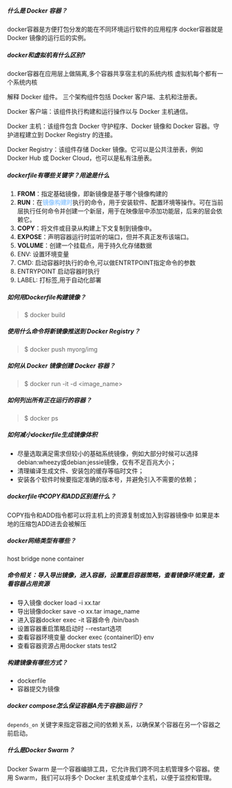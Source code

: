 
##### 什么是 Docker 容器？

docker容器是方便打包分发的能在不同环境运行软件的应用程序
docker容器就是 Docker 镜像的运行后的实例。

##### docker和虚拟机有什么区别?
docker容器在应用层上做隔离,多个容器共享宿主机的系统内核
虚拟机每个都有一个系统内核

解释 Docker 组件。
三个架构组件包括 Docker 客户端、主机和注册表。

Docker 客户端：该组件执行构建和运行操作以与 Docker 主机通信。

Docker 主机：该组件包含 Docker 守护程序、Docker 镜像和 Docker 容器。守护进程建立到 Docker Registry 的连接。

Docker Registry：该组件存储 Docker 镜像。它可以是公共注册表，例如 Docker Hub 或 Docker Cloud，也可以是私有注册表。

##### dockerfile有哪些关键字？用途是什么
1. **FROM**：指定基础镜像，即新镜像是基于哪个镜像构建的
2. **RUN**：在<font color=#99CCFF style=" font-weight:bold;">镜像构建时</font>执行的命令，用于安装软件、配置环境等操作。可在当前层执行任何命令并创建一个新层，用于在映像层中添加功能层，后来的层会依赖它。
3. **COPY**：将文件或目录从构建上下文复制到镜像中。 
4. **EXPOSE**：声明容器运行时监听的端口，但并不真正发布该端口。
5. **VOLUME**：创建一个挂载点，用于持久化存储数据
6. ENV: 设置环境变量
7. CMD: 启动容器时执行的命令,可以做ENTRTPOINT指定命令的参数
8. ENTRYPOINT 启动容器时执行
9. LABEL: 打标签,用于自动化部署

##### 如何用Dockerfile构建镜像？

> $ docker build

##### 使用什么命令将新镜像推送到 Docker Registry？

> $ docker push myorg/img


##### 如何从 Docker 镜像创建 Docker 容器？

> $ docker run -it -d <image_name>

##### 如何列出所有正在运行的容器？

> $ docker ps

##### 如何减小dockerfile生成镜像体积
- 尽量选取满足需求但较小的基础系统镜像，例如大部分时候可以选择debian:wheezy或debian:jessie镜像，仅有不足百兆大小；
- 清理编译生成文件、安装包的缓存等临时文件；
- 安装各个软件时候要指定准确的版本号，并避免引入不需要的依赖；

##### dockerfile中COPY和ADD区别是什么？

COPY指令和ADD指令都可以将主机上的资源复制或加入到容器镜像中
如果是本地的压缩包ADD进去会被解压

##### docker网络类型有哪些？
host bridge none container

##### 命令相关：导入导出镜像，进入容器，设置重启容器策略，查看镜像环境变量，查看容器占用资源
- 导入镜像 docker load -i xx.tar
- 导出镜像docker save -o xx.tar image_name
- 进入容器docker exec -it 容器命令 /bin/bash
- 设置容器重启策略启动时 --restart选项
- 查看容器环境变量 docker exec {containerID} env
- 查看容器资源占用docker stats test2

##### 构建镜像有哪些方式？

- dockerfile
- 容器提交为镜像

##### docker compose怎么保证容器A先于容器B运行？
`depends_on` 关键字来指定容器之间的依赖关系，以确保某个容器在另一个容器之前启动。


##### 什么是Docker Swarm？

Docker Swarm 是一个容器编排工具，它允许我们跨不同主机管理多个容器。使用 Swarm，我们可以将多个 Docker 主机变成单个主机，以便于监控和管理。


